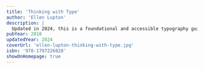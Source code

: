 ```yaml
---
title: 'Thinking with Type'
author: 'Ellen Lupton'
description: |
  Updated in 2024, this is a foundational and accessible typography guide for designers, writers, editors, and students—covering type anatomy, hierarchy, spacing, grids, and emerging formats like variable fonts.
pubYear: 2010
updatedYear: 2024
coverUrl: 'ellen-lupton-thinking-with-type.jpg'
isbn: '978-1797226828'
showOnHomepage: true
---
```

